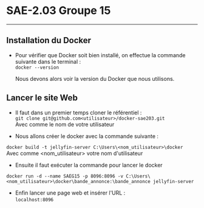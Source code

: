 # SAE-2.03                                                                                                           Groupe 15
------------------------------------------------------------------------------------------------------------------------------
## Installation du Docker  

* Pour vérifier que Docker soit bien installé, on effectue la commande suivante dans le terminal :  
` docker --version `  
  
  Nous devons alors voir la version du Docker que nous utilisons.  
  
## Lancer le site Web  

* Il faut dans un premier temps cloner le référentiel :  
` git clone git@github.com<utilisateur>/docker-sae203.git `  
Avec comme <utilisateur> le nom de votre utilisateur  
  
* Nous allons créer le docker avec la commande suivante :   
 
` docker build -t jellyfin-server C:\Users\<nom_utilisateur>\docker `  
Avec comme <nom_utilisateur> votre nom d'utilisateur  
  
* Ensuite il faut exécuter la commande pour lancer le docker  

` docker run -d --name SAEG15 -p 8096:8096 -v C:\Users\<nom_utilisateur>\docker\bande_annonce:\bande_annonce jellyfin-server `  
  
* Enfin lancer une page web et insérer l'URL :  
  ` localhost:8096 `  
  
